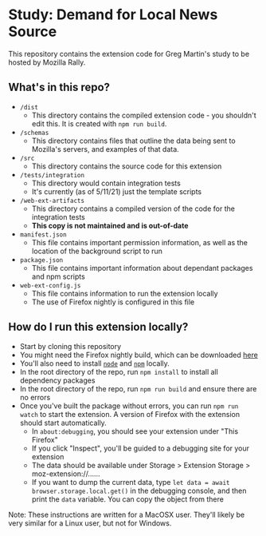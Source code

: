 # Study: Demand for Local News Source
This repository contains the extension code for Greg Martin's study to be hosted by Mozilla Rally.

## What's in this repo?

* `/dist` 
    *  This directory contains the compiled extension code - you shouldn't edit this.  It is created with `npm run build`.
* `/schemas`
    * This directory contains files that outline the data being sent to Mozilla's servers, and examples of that data.
* `/src`
    * This directory contains the source code for this extension
* `/tests/integration`
    * This directory would contain integration tests
    * It's currently (as of 5/11/21) just the template scripts
*   `/web-ext-artifacts`
    * This directory contains a compiled version of the code for the integration tests
    * **This copy is not maintained and is out-of-date**
* `manifest.json`
    * This file contains important permission information, as well as the location of the background script to run
* `package.json`
    * This file contains important information about dependant packages and npm scripts
* `web-ext-config.js`  
    * This file contains information to run the extension locally
    * The use of Firefox nightly is configured in this file

## How do I run this extension locally?

* Start by cloning this repository
* You might need the Firefox nightly build, which can be downloaded [here](http://nightly.mozilla.org)
* You'll also need to install [`node`](https://nodejs.org/en/download/) and [`npm`](https://www.npmjs.com/get-npm) locally.  
* In the root directory of the repo, run `npm install` to install all dependency packages
* In the root directory of the repo, run `npm run build` and ensure there are no errors
* Once you've built the package without errors, you can run `npm run watch` to start the extension.  A version of Firefox with the extension should start automatically.
    * In `about:debugging`, you should see your extension under "This Firefox"
    * If you click "Inspect", you'll be guided to a debugging site for your extension
    * The data should be available under Storage >  Extension Storage > moz-extension://......
    * If you want to dump the current data, type `let data = await browser.storage.local.get()` in the debugging console, and then print the `data` variable. You can copy the object from there

Note: These instructions are written for a MacOSX user. They'll likely be very similar for a Linux user, but not for Windows.
